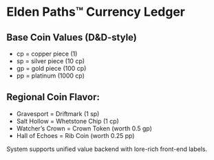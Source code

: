 # Elden Paths™ Currency Ledger

## Base Coin Values (D&D-style)
- cp = copper piece (1)
- sp = silver piece (10 cp)
- gp = gold piece (100 cp)
- pp = platinum (1000 cp)

## Regional Coin Flavor:
- Gravesport = Driftmark (1 sp)
- Salt Hollow = Whetstone Chip (1 cp)
- Watcher’s Crown = Crown Token (worth 0.5 gp)
- Hall of Echoes = Rib Coin (worth 0.25 pp)

System supports unified value backend with lore-rich front-end labels.
